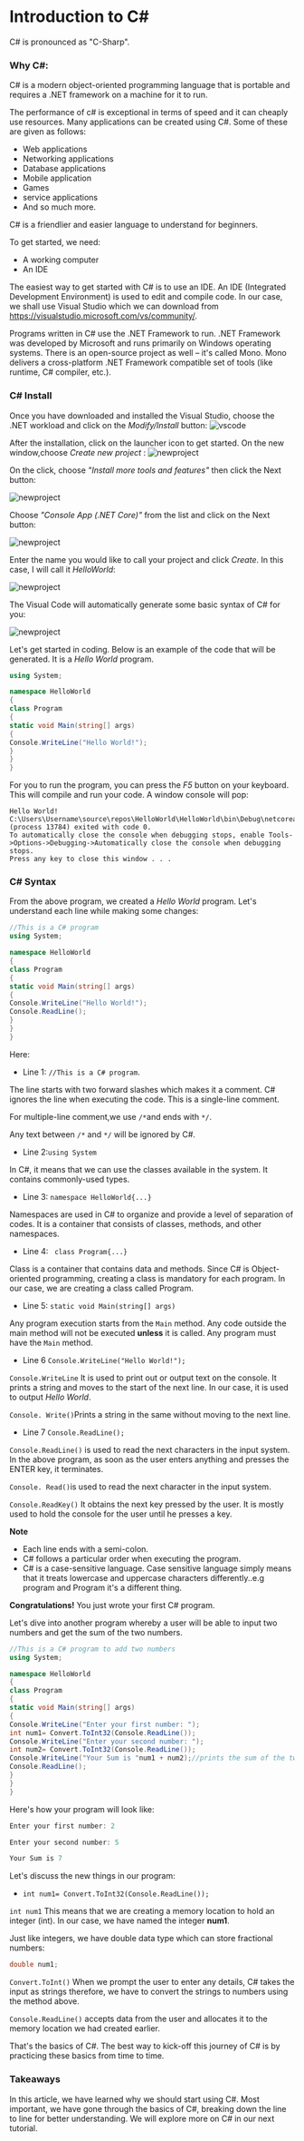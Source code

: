 # Introduction to C#
C# is pronounced as "C-Sharp".
### Why C#:
C# is a modern object-oriented programming language that is portable and requires a .NET framework on a machine for it to run.

The performance of c# is exceptional in terms of speed and it can cheaply use resources.
Many applications can be created using C#. Some of these are given as follows:

- Web applications
- Networking applications
- Database applications
- Mobile application
- Games
- service applications 
- And so much more.


C# is a friendlier and easier language to understand for beginners.

To get started, we need:
- A working computer
- An IDE

The easiest way to get started with C# is to use an IDE. An IDE (Integrated Development Environment) is used to edit and compile code.
In our case, we shall use Visual Studio which we can download from https://visualstudio.microsoft.com/vs/community/.

Programs written in C# use the .NET Framework to run.
.NET Framework was developed by Microsoft and runs primarily on Windows operating systems. There is an open-source project as well – it's called Mono. Mono delivers a cross-platform .NET Framework compatible set of tools (like runtime, C# compiler, etc.).

### C# Install
Once you have downloaded and installed the Visual Studio, choose the .NET workload and click on the *Modify/Install* button:
![vscode](netframework.png)

After the installation, click on the launcher icon to get started.
On the new window,choose *Create new project* :
![newproject](vs1.png)

On the click, choose *"Install more tools and features"* then click the Next button:

![newproject](Newproject2.png)

Choose *"Console App (.NET Core)"* from the list and click on the Next button:

![newproject](Consoleapp.png)

Enter the name you would like to call your project and click *Create*. In this case, I will call it *HelloWorld*:

![newproject](projectname.png)

The Visual Code will automatically generate some basic syntax of C# for you:

![newproject](Program.png)

Let's get started in coding.
Below is an example of the code that will be generated. It is a *Hello World* program.
```C#
using System;

namespace HelloWorld
{
class Program
{
static void Main(string[] args)
{
Console.WriteLine("Hello World!");
}
}
}
```

For you to run the program, you can press the *F5* button on your keyboard.
This will compile and run your code. A window console will pop:

```
Hello World!
C:\Users\Username\source\repos\HelloWorld\HelloWorld\bin\Debug\netcoreapp3.0\HelloWorld.exe (process 13784) exited with code 0.
To automatically close the console when debugging stops, enable Tools->Options->Debugging->Automatically close the console when debugging stops.
Press any key to close this window . . .
```

### C# Syntax

From the above program, we created a *Hello World* program. Let's understand each line while making some changes:

```C#
//This is a C# program
using System;

namespace HelloWorld
{
class Program
{
static void Main(string[] args)
{
Console.WriteLine("Hello World!");
Console.ReadLine();
}
}
}
```
Here:

- Line 1: ```//This is a C# program```. 

The line starts with two forward slashes which makes it a comment. C# ignores the line when executing the code.
This is a single-line comment.

For multiple-line comment,we use ``` /* ```and ends with ```*/```.

Any text between ```/*``` and ```*/``` will be ignored by C#.

- Line 2:```using System```

In C#, it means that we can use the classes available in the system. It contains commonly-used types.


- Line 3: ```namespace HelloWorld{...}``` 

Namespaces are used in C# to organize and provide a level of separation of codes. It is a container that consists of classes, methods, and other namespaces.

- Line 4: ``` class Program{...}```

Class is a container that contains data and methods. 
Since C# is Object-oriented programming, creating a class is mandatory for each program. In our case, we are creating a class called Program.

- Line 5: ```static void Main(string[] args)```

Any program execution starts from the ```Main``` method.
Any code outside the main method will not be executed **unless** it is called.
Any program must have the ```Main``` method.

- Line 6 ```Console.WriteLine("Hello World!");```

```Console.WriteLine``` It is used to print out or output text on the console.
It prints a string and moves to the start of the next line.
In our case, it is used to output *Hello World*.

```Console. Write()```Prints a string in the same without moving to the next line.

- Line 7 ```Console.ReadLine();```

```Console.ReadLine()``` is used to read the next characters in the input system.
In the above program, as soon as the user enters anything and presses the ENTER key, it terminates.

```Console. Read()```is used to read the next character in the input system.

```Console.ReadKey()``` It obtains the next key pressed by the user. It is mostly used to hold the console for the user until he presses a key.

**Note**
- Each line ends with a semi-colon.
- C# follows a particular order when executing the program.
- C# is a case-sensitive language. Case sensitive language simply means that it treats lowercase and uppercase characters differently..e.g program and Program it's a different thing.



**Congratulations!** You just wrote your first C# program.

Let's dive into another program whereby a user will be able to input two numbers and get the sum of the two numbers.

```C#
//This is a C# program to add two numbers
using System;

namespace HelloWorld
{
class Program
{
static void Main(string[] args)
{
Console.WriteLine("Enter your first number: ");
int num1= Convert.ToInt32(Console.ReadLine());
Console.WriteLine("Enter your second number: ");
int num2= Convert.ToInt32(Console.ReadLine());
Console.WriteLine("Your Sum is "num1 + num2);//prints the sum of the two numbers 
Console.ReadLine();
}
}
}

```

Here's how your program will look like:

```C
Enter your first number: 2

Enter your second number: 5

Your Sum is 7
```

Let's discuss the new things in our program:

- ```int num1= Convert.ToInt32(Console.ReadLine());```

```int num1``` This means that we are creating a memory location to hold an integer (int). In our case, we have named the integer **num1**. 

Just like integers, we have double data type which can store fractional numbers:
```C
double num1;
```

```Convert.ToInt()```
When we prompt the user to enter any details, C# takes the input as strings therefore, we have to convert the strings to numbers using the method above. 

```Console.ReadLine()``` accepts data from the user and allocates it to the memory location we had created earlier.

That's the basics of C#. The best way to kick-off this journey of C# is by practicing these basics from time to time.

### Takeaways
In this article, we have learned why we should start using C#. Most important, we have gone through the basics of C#, breaking down the line to line for better understanding. We will explore more on C# in our next tutorial.







